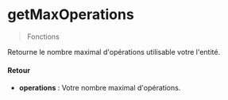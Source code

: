 # getMaxOperations
> Fonctions

Retourne le nombre maximal d'opérations utilisable votre l'entité.

#### Retour

- **operations** : Votre nombre maximal d'opérations.



